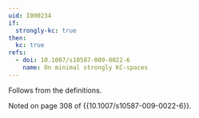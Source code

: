 ```yaml
---
uid: I000234
if:
  strongly-kc: true
then:
  kc: true
refs:
  - doi: 10.1007/s10587-009-0022-6
    name: On minimal strongly KC-spaces
---
```

Follows from the definitions.

Noted on page 308 of {{10.1007/s10587-009-0022-6}}.
